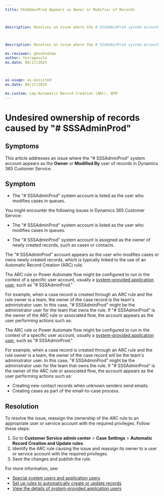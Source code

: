 ```yaml
---
title: SSSAdminProd Appears as Owner or Modifier of Records

description: Resolves an issue where the # SSSAdminProd system account appears as the owner or Modified By user of records in Microsoft Dynamics 365 Customer Service.

description: Resolves an issue where the # SSSAdminProd system account appears as the owner or Modified By user of records in Microsoft Dynamics 365 Customer Service.

ms.reviewer: ghoshsoham
author: Yerragovula
ms.date: 04/17/2025

ai-usage: ai-assisted
ms.date: 04/17/2025

ms.custom: sap:Automatic Record Creation (ARC), DFM
---
```

# Undesired ownership of records caused by "# SSSAdminProd"
## Symptoms
This article addresses an issue where the "# SSSAdminProd" system account appears as the **Owner** or **Modified By** user of records in Dynamics 365 Customer Service.

## Symptom
- The "# SSSAdminProd" system account is listed as the user who modifies cases in queues.

You might encounter the following issues in Dynamics 365 Customer Service:

- The "# SSSAdminProd" system account is listed as the user who modifies cases in queues.

- The "# SSSAdminProd" system account is assigned as the owner of newly created records, such as cases or contacts.

The "# SSSAdminProd" account appears as the user who modifies cases or owns newly created records, which is typically linked to the use of an Automatic Record Creation (ARC) rule.


The ARC rule or Power Automate flow might be configured to run in the context of a specific user account, usually a [system-provided application user](/power-platform/admin/system-application-users#application-users), such as "# SSSAdminProd."


For example, when a case record is created through an ARC rule and the rule owner is a team, the owner of the case record is the team's administrator user. In this case, "# SSSAdminProd" might be the administrator user for the team that owns the rule. If "# SSSAdminProd" is the owner of the ARC rule or associated flow, the account appears as the user performing actions such as:



The ARC rule or Power Automate flow might be configured to run in the context of a specific user account, usually a [system-provided application user](/power-platform/admin/system-application-users#application-users), such as "# SSSAdminProd."


For example, when a case record is created through an ARC rule and the rule owner is a team, the owner of the case record will be the team's administrator user. In this case, "# SSSAdminProd" might be the administrator user for the team that owns the rule. If "# SSSAdminProd" is the owner of the ARC rule or associated flow, the account appears as the user performing actions such as:


- Creating new contact records when unknown senders send emails.
- Creating cases as part of the email-to-case process.

## Resolution

To resolve the issue, reassign the ownership of the ARC rule to an appropriate user or service account with the required privileges. Follow these steps:

1. Go to **Customer Service admin center** > **Case Settings** > **Automatic Record Creation and Update rules**.
2. Identify the ARC rule causing the issue and reassign its owner to a user or service account with the required privileges.
3. Save the changes and publish the rule.

For more information, see:

- [Special system users and application users](/power-platform/admin/system-application-users)
- [Set up rules to automatically create or update records](/dynamics365/customer-service/administer/automatically-create-update-records)
- [View the details of system-provided application users](/power-platform/admin/manage-application-users#view-the-details-of-system-provided-application-users)
